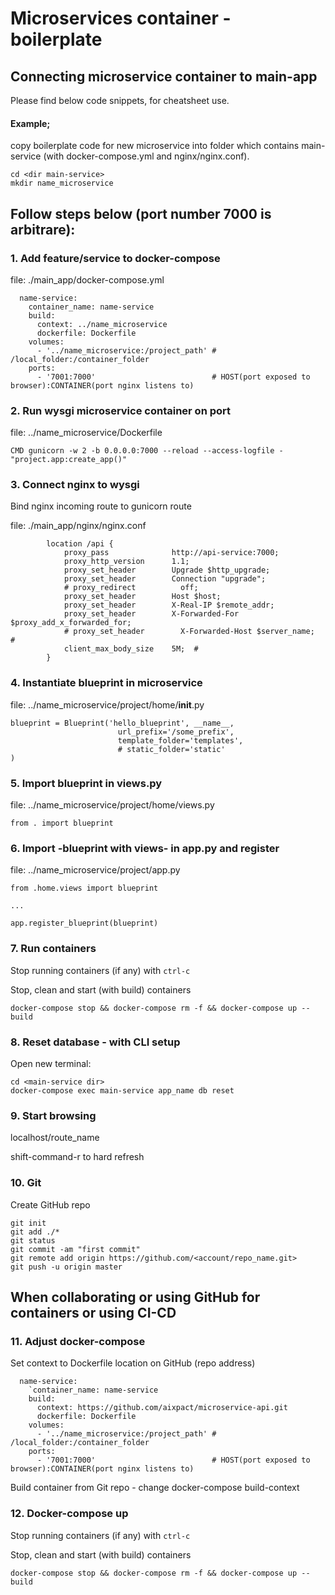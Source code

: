# Microservices container - boilerplate #



## Connecting microservice container to main-app

Please find below code snippets, for cheatsheet use.



#### Example;

copy boilerplate code for new microservice into folder which contains main-service (with docker-compose.yml and nginx/nginx.conf).

```
cd <dir main-service>
mkdir name_microservice
```

## Follow steps below (port number 7000 is arbitrare):


### 1. Add feature/service to docker-compose

file: ./main_app/docker-compose.yml

```
  name-service:
    container_name: name-service
    build:
      context: ../name_microservice
      dockerfile: Dockerfile
    volumes:
      - '../name_microservice:/project_path' # /local_folder:/container_folder
    ports:
      - '7001:7000'                          # HOST(port exposed to browser):CONTAINER(port nginx listens to)
```

### 2. Run wysgi microservice container on port

file: ../name_microservice/Dockerfile

`CMD gunicorn -w 2 -b 0.0.0.0:7000 --reload --access-logfile - "project.app:create_app()"`


### 3. Connect nginx to wysgi

Bind nginx incoming route to gunicorn route

file: ./main_app/nginx/nginx.conf

```
        location /api {
            proxy_pass              http://api-service:7000;
            proxy_http_version      1.1;
            proxy_set_header        Upgrade $http_upgrade;
            proxy_set_header        Connection "upgrade";
            # proxy_redirect          off;
            proxy_set_header        Host $host;
            proxy_set_header        X-Real-IP $remote_addr;
            proxy_set_header        X-Forwarded-For $proxy_add_x_forwarded_for;
            # proxy_set_header        X-Forwarded-Host $server_name;  #
            client_max_body_size    5M;  #
        }
```

### 4. Instantiate blueprint in microservice

file: ../name_microservice/project/home/__init__.py

```
blueprint = Blueprint('hello_blueprint', __name__,
                        url_prefix='/some_prefix',
                        template_folder='templates',
                        # static_folder='static'
)
```

### 5. Import blueprint in views.py

file: ../name_microservice/project/home/views.py

`from . import blueprint`

### 6. Import -blueprint with views- in app.py and register

file: ../name_microservice/project/app.py

`from .home.views import blueprint`

`...`

`app.register_blueprint(blueprint)`

### 7. Run containers

Stop running containers (if any) with
`ctrl-c`

Stop, clean and start (with build) containers

`docker-compose stop && docker-compose rm -f && docker-compose up --build`


### 8. Reset database - with CLI setup
Open new terminal:
```
cd <main-service dir>
docker-compose exec main-service app_name db reset
```

### 9. Start browsing

localhost/route_name

shift-command-r to hard refresh


### 10. Git

Create GitHub repo

```
git init
git add ./*
git status
git commit -am "first commit"
git remote add origin https://github.com/<account/repo_name.git>
git push -u origin master
```

## When collaborating or using GitHub for containers or using CI-CD

### 11. Adjust docker-compose

Set context to Dockerfile location on GitHub (repo address)


```
  name-service:
    `container_name: name-service
    build:
      context: https://github.com/aixpact/microservice-api.git
      dockerfile: Dockerfile
    volumes:
      - '../name_microservice:/project_path' # /local_folder:/container_folder
    ports:
      - '7001:7000'                          # HOST(port exposed to browser):CONTAINER(port nginx listens to)
```

Build container from Git repo - change docker-compose build-context

### 12. Docker-compose up

Stop running containers (if any) with
`ctrl-c`

Stop, clean and start (with build) containers

`docker-compose stop && docker-compose rm -f && docker-compose up --build`

